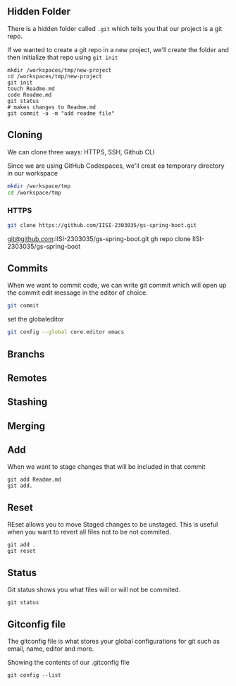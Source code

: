 ## Hidden Folder

There is a hidden folder called `.git` which tells you that our project is a git repo.

If we wanted to create a git repo in a new project, we'll create the folder and then initialize that repo using `git init`

```
mkdir /workspaces/tmp/new-project
cd /workspaces/tmp/new-project
git init
touch Readme.md
code Readme.md
git status
# makes changes to Readme.md
git commit -a -m "add readme file"
```

## Cloning

We can clone three ways: HTTPS, SSH, Github CLI

Since we are using GitHub Codespaces, we'll creat ea temporary directory in our workspace

```sh
mkdir /workspace/tmp
cd /workspace/tmp
```

### HTTPS

```sh
git clone https://github.com/IISI-2303035/gs-spring-boot.git
```
git@github.com:IISI-2303035/gs-spring-boot.git
gh repo clone IISI-2303035/gs-spring-boot


## Commits

When we want to commit code, we can write git commit which will open up the commit edit message in the editor of choice.

```sh
git commit
```

set the globaleditor
```sh
git config --global core.editor emacs
```

## Branchs

## Remotes

## Stashing

## Merging

## Add

When we want to stage changes that will be included in that commit


```
git add Readme.md
git add.
```

## Reset

REset allows you to move Staged changes to be unstaged. This is useful when you want to revert all files not to be not commited.

```
git add .
git reset
```

## Status

Git status shows you what files will or will not be commited.

```
git status
```

## Gitconfig file

The gitconfig file is what stores your global configurations for git such as email, name, editor and more.

Showing the contents of our .gitconfig file
```
git config --list
```

